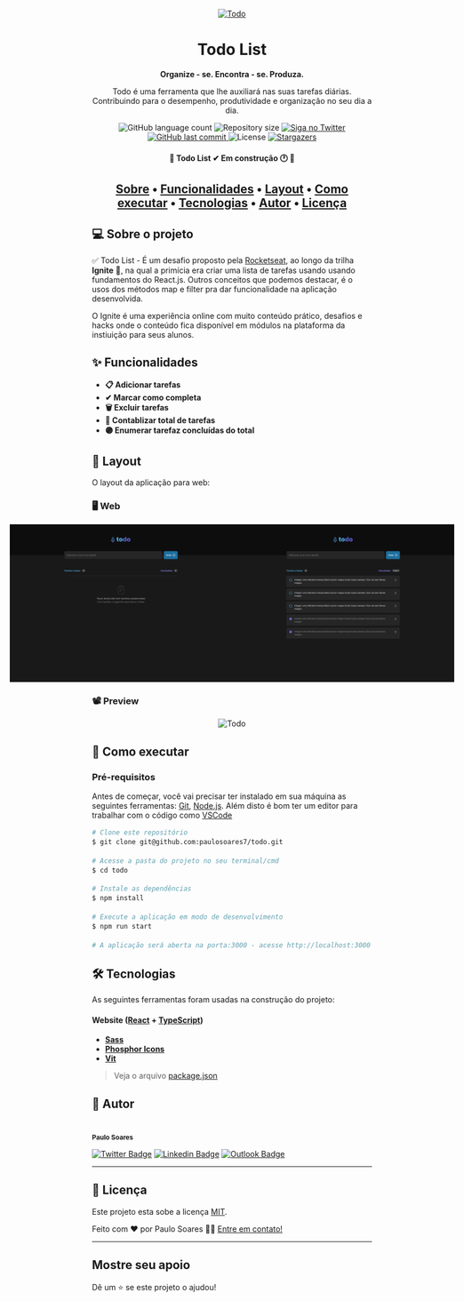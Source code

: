 <p align="center">
  <a href="todo-rocket.netlify.app">
    <img alt="Todo" src="./public/images/log.svg" width="320" />
  </a>
</p>
<h1 align="center">
  Todo List

</h1>
<p align="center">
  

<p align="center">
  <strong>
    Organize - se. Encontra - se. Produza.
  </strong>
</p>
<p align="center">
Todo é uma ferramenta que lhe auxiliará nas suas tarefas diárias. Contribuindo para o desempenho, produtividade e organização no seu dia a dia.
</p>
  
  <p align="center">
  <img alt="GitHub language count" src="https://img.shields.io/github/languages/count/paulosoares7/todo?color=%232304D361">

  <img alt="Repository size" src="https://img.shields.io/github/repo-size/paulosoares7/todo">

  <a href="https://twitter.com/PauloRougdries/">
    <img alt="Siga no Twitter" src="https://img.shields.io/twitter/url?label=%40PauloRougdries&style=social&url=https%3A%2F%2Ftwitter.com%2FPauloRougdries">
  </a>
  
  <a href="https://github.com/paulosoares7/todo/commits/main">
    <img alt="GitHub last commit" src="https://img.shields.io/github/last-commit/paulosoares7/todo?color=%23E6000F">
  </a>
    
   <img alt="License" src="https://img.shields.io/badge/license-MIT-brightgreen">
   <a href="https://github.com/paulosaores7/todo/stargazers">
    <img alt="Stargazers" src="https://img.shields.io/github/stars/paulosoares7/todo?style=social">
  </a> 
</p>

<h4 align="center"> 
	🚧  Todo List ✔ Em construção 🕐 🚧
</h4>

<h2 align="center">
 <a href="#-sobre-o-projeto">Sobre</a> •
 <a href="#-funcionalidades">Funcionalidades</a> •
 <a href="#-layout">Layout</a> • 
 <a href="#-como-executar">Como executar</a> • 
 <a href="#-tecnologias">Tecnologias</a> • 
 <a href="#-autor">Autor</a> • 
 <a href="#user-content--licença">Licença</a>
</h2>

## 💻 Sobre o projeto

✅ Todo List - É um desafio proposto pela [Rocketseat](https://rocketseat.com.br/), ao longo da trilha **Ignite** 🚀, na qual a primícia era criar uma lista de tarefas usando usando fundamentos do React.js. Outros conceitos que podemos destacar, é o usos dos métodos map e filter pra dar funcionalidade na aplicação desenvolvida.
 
 O Ignite é uma experiência online com muito conteúdo prático, desafios e hacks onde o conteúdo fica disponível em módulos na plataforma da instiuição para seus alunos.

## ✨ Funcionalidades

  - **📋 Adicionar tarefas**
  - **✔ Marcar como completa**
  - **🗑️ Excluir tarefas**
  - **🔵 Contablizar total de tarefas**
  - **🟣 Enumerar tarefaz concluídas do total**

## 🎨 Layout

O layout da aplicação para web:

### 🖥 Web

<p align="center" style="display: flex; align-items: flex-start; justify-content: center;">
  <img alt="TodoEmpty" title="#TodoList" src="./public/images/todoEmpty.png" width="400px">
  <img alt="TodoEmpty" title="#TodoList" src="./public/images/todo.png" width="400px">
</p>

### 📽 Preview

<p align="center">
  <img alt="Todo" title="#TodoList" src="https://user-images.githubusercontent.com/86863196/174188914-e8436cac-2ea0-4e9c-af28-18deb00c14d0.gif" width="200px">
</p>

## 🚀 Como executar

### Pré-requisitos

Antes de começar, você vai precisar ter instalado em sua máquina as seguintes ferramentas:
[Git](https://git-scm.com), [Node.js](https://nodejs.org/en/). 
Além disto é bom ter um editor para trabalhar com o código como [VSCode](https://code.visualstudio.com/)
```bash
# Clone este repositório
$ git clone git@github.com:paulosoares7/todo.git

# Acesse a pasta do projeto no seu terminal/cmd
$ cd todo

# Instale as dependências
$ npm install

# Execute a aplicação em modo de desenvolvimento
$ npm run start

# A aplicação será aberta na porta:3000 - acesse http://localhost:3000
```

## 🛠 Tecnologias

As seguintes ferramentas foram usadas na construção do projeto:

#### **Website**  ([React](https://reactjs.org/)  +  [TypeScript](https://www.typescriptlang.org/))

-   **[Sass](https://sass-lang.com)**
-   **[Phosphor Icons](https://phosphoricons.com)**
-   **[Vit](https://vitejs.dev)**


> Veja o arquivo  [package.json](https://github.com/paulosoares7/todo/blob/master/package.json)


## 🦸 Autor

 <img style="border-radius: 50%;" src="https://avatars.githubusercontent.com/u/86863196?v=4" width="100px;" alt=""/>
 <br />
 <sub><b>Paulo Soares</b></sub>
 <br />

[![Twitter Badge](https://img.shields.io/badge/-@PauloRougdries-1ca0f1?style=flat-square&labelColor=1ca0f1&logo=twitter&logoColor=white&link=https://twitter.com/PauloRougdries)](https://twitter.com/PauloRougdries) [![Linkedin Badge](https://img.shields.io/badge/-Paulo-blue?style=flat-square&logo=Linkedin&logoColor=white&link=https://www.linkedin.com/in/paulosoares7/)](https://www.linkedin.com/in/paulosoares7/) 
[![Outlook Badge](https://img.shields.io/badge/-paulosoaresrodrigues@outlook.com-0078D4?style=flat-square&logo=Microsoft-Outlook&logoColor=white&link=mailto:tgmarinho@gmail.com)](mailto:paulosoaresrodrigues@outlook.com)


---

## 📝 Licença

Este projeto esta sobe a licença [MIT](./LICENSE).

Feito com ❤️ por Paulo Soares 👋🏽 [Entre em contato!](https://www.linkedin.com/in/paulosoares7)

---

## Mostre seu apoio

Dê um ⭐ se este projeto o ajudou!